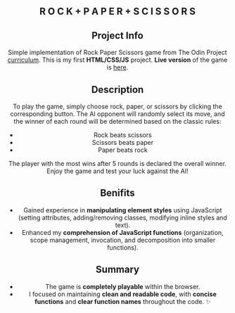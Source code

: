 <div align="center">

<h2>R O C K + P A P E R + S C I S S O R S</h2>

## Project Info

Simple implementation of Rock Paper Scissors game from The Odin Project [curriculum](https://www.theodinproject.com/paths/foundations/courses/foundations/lessons/rock-paper-scissors).
This is my first **HTML/CSS/JS** project. **Live version** of the game is [here](https://kamal-redzwan.github.io/odin-rock-paper-scissors/).

## Description

To play the game, simply choose rock, paper, or scissors by clicking the corresponding button. The AI opponent will randomly select its move, and the winner of each round will be determined based on the classic rules:

- Rock beats scissors
- Scissors beats paper
- Paper beats rock

The player with the most wins after 5 rounds is declared the overall winner. Enjoy the game and test your luck against the AI!

## Benifits

- Gained experience in **manipulating element styles** using JavaScript (setting attributes, adding/removing classes, modifying inline styles and text).
- Enhanced my **comprehension of JavaScript functions** (organization, scope management, invocation, and decomposition into smaller functions).

## Summary

- The game is **completely playable** within the browser.
- I focused on maintaining **clean and readable code**, with **concise functions** and **clear function names** throughout the code. ✨

</div>
